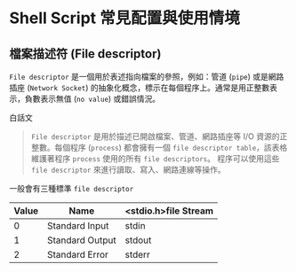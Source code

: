 # Shell Script 常見配置與使用情境

## 檔案描述符 (File descriptor)

`File descriptor` 是一個用於表述指向檔案的參照，例如：管道 (`pipe`) 或是網路插座 (`Network Socket`) 的抽象化概念，標示在每個程序上。通常是用正整數表示，負數表示無值 (`no value`) 或錯誤情況。

白話文
> `File descriptor` 是用於描述已開啟檔案、管道、網路插座等 I/O 資源的正整數。每個程序 (`process`) 都會擁有一個 `file descriptor table`，該表格維護著程序 `process` 使用的所有 `file descriptors`。
> 程序可以使用這些 `file descriptor` 來進行讀取、寫入、網路連線等操作。

一般會有三種標準 `file descriptor`

| Value | Name            | <stdio.h>file Stream |
|-------|-----------------|----------------------|
| 0     | Standard Input  | stdin                |
| 1     | Standard Output | stdout               |
| 2     | Standard Error  | stderr               |

